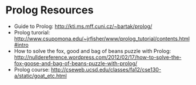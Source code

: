 # Prolog Resources

- Guide to Prolog: http://kti.ms.mff.cuni.cz/~bartak/prolog/
- Prolog turorial: http://www.csupomona.edu/~jrfisher/www/prolog_tutorial/contents.html#intro
- How to solve the fox, good and bag of beans puzzle with Prolog: http://nulldereference.wordpress.com/2012/02/17/how-to-solve-the-fox-goose-and-bag-of-beans-puzzle-with-prolog/
- Prolog course: http://cseweb.ucsd.edu/classes/fa12/cse130-a/static/goat_etc.html
